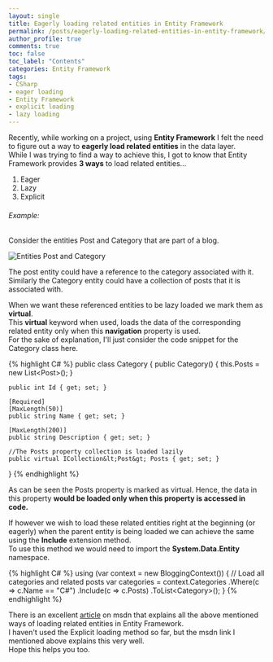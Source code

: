 ```yaml
---
layout: single
title: Eagerly loading related entities in Entity Framework
permalink: /posts/eagerly-loading-related-entities-in-entity-framework/
author_profile: true
comments: true
toc: false
toc_label: "Contents"
categories: Entity Framework
tags:
- CSharp
- eager loading
- Entity Framework
- explicit loading
- lazy loading
---
```


<p>Recently, while working on a project, using <strong>Entity Framework</strong> I felt the need to figure out a way to <strong>eagerly load related entities</strong> in the data layer.<br />
While I was trying to find a way to achieve this, I got to know that Entity Framework provides <strong>3 ways</strong> to load related entities...</p>

<ol>
<li>Eager</li>
<li>Lazy</li>
<li>Explicit</li>
</ol>

<h6>Example:</h6>

<p>Consider the entities Post and Category that are part of a blog.</p>

<p><img src="{{site.url}}/assets/images/blogs/Post_Category.png" alt="Entities Post and Category" /></p>

<p>The post entity could have a reference to the category associated with it.<br />
Similarly the Category entity could have a collection of posts that it is associated with.</p>

<p>When we want these referenced entities to be lazy loaded we mark them as <strong>virtual</strong>.<br />
This <strong>virtual</strong> keyword when used, loads the data of the corresponding related entity only when this <strong>navigation</strong> property is used.<br />
For the sake of explanation, I'll just consider the code snippet for the Category class here.</p>

{% highlight C# %}
public class Category
{
    public Category()
    {
        this.Posts = new List&lt;Post&gt;();
    }

    public int Id { get; set; }

    [Required]
    [MaxLength(50)]
    public string Name { get; set; }

    [MaxLength(200)]
    public string Description { get; set; }

    //The Posts property collection is loaded lazily
    public virtual ICollection&lt;Post&gt; Posts { get; set; }
}
{% endhighlight %}

<p>As can be seen the Posts property is marked as virtual. Hence, the data in this property <strong>would be loaded only when this property is accessed in code.</strong></p>

<p>If however we wish to load these related entities right at the beginning (or eagerly) when the parent entity is being loaded we can achieve the same using the <strong>Include</strong> extension method.<br />
To use this method we would need to import the <strong>System.Data.Entity</strong> namespace.</p>

{% highlight C# %}
using (var context = new BloggingContext()) 
{ 
    // Load all categories and related posts 
    var categories = context.Categories
                    .Where(c =&gt; c.Name == "C#")
                    .Include(c =&gt; c.Posts)
                    .ToList&lt;Category&gt;();
}
{% endhighlight %}

<p>There is an excellent <a href="https://msdn.microsoft.com/en-in/data/jj574232.aspx">article</a> on msdn that explains all the above mentioned ways of loading related entities in Entity Framework.<br />
I haven't used the Explicit loading method so far, but the msdn link I mentioned above explains this very well.<br />
Hope this helps you too.</p>
